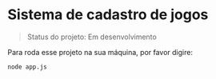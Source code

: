 <h1> Sistema de cadastro de jogos</h1>

>Status do projeto: Em desenvolvimento

Para roda esse projeto na sua máquina, por favor digire:

```
node app.js

```